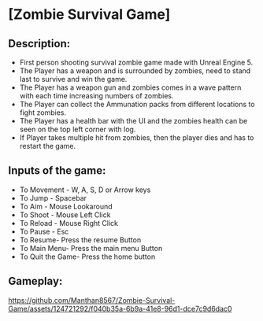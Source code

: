 
# [Zombie Survival Game]

## Description:
- First person shooting survival zombie game made with Unreal Engine 5.
- The Player has a weapon and is surrounded by zombies, need to stand last to survive and win the game.
- The Player has a weapon gun and zombies comes in a wave pattern with each time increasing numbers of zombies.
- The Player can collect the Ammunation packs from different locations to fight zombies.
- The Player has a health bar with the UI and the zombies health can be seen on the top left corner with log.
- If Player takes multiple hit from zombies, then the player dies and has to restart the game.

## Inputs of the game:
- To Movement - W, A, S, D or Arrow keys
- To Jump - Spacebar
- To Aim - Mouse Lookaround
- To Shoot - Mouse Left Click
- To Reload - Mouse Right Click
- To Pause - Esc
- To Resume- Press the resume Button
- To Main Menu- Press the main menu Button
- To Quit the Game- Press the home button

## Gameplay:

https://github.com/Manthan8567/Zombie-Survival-Game/assets/124721292/f040b35a-6b9a-41e8-96d1-dce7c9d6dac0



